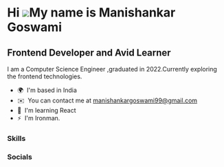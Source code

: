 Hi ![](https://user-images.githubusercontent.com/18350557/176309783-0785949b-9127-417c-8b55-ab5a4333674e.gif)My name is Manishankar Goswami
===========================================================================================================================================

Frontend Developer and Avid Learner
----------------------------------

I am a Computer Science Engineer ,graduated in 2022.Currently exploring the frontend technologies.

* 🌍  I'm based in India
* ✉️  You can contact me at [manishankargoswami99@gmail.com](mailto:manishankargoswami99@gmail.com)
* 🧠  I'm learning React
* ⚡  I'm Ironman.

### Skills




### Socials

